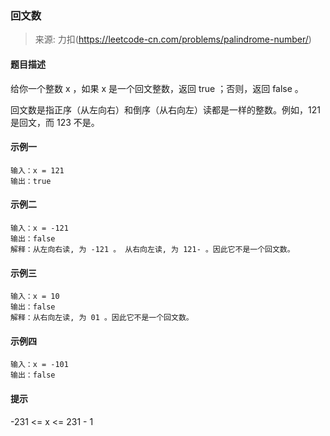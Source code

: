 ### 回文数
> 来源: 力扣(https://leetcode-cn.com/problems/palindrome-number/)

#### 题目描述
给你一个整数 x ，如果 x 是一个回文整数，返回 true ；否则，返回 false 。

回文数是指正序（从左向右）和倒序（从右向左）读都是一样的整数。例如，121 是回文，而 123 不是。

#### 示例一
```
输入：x = 121
输出：true
```

#### 示例二
```
输入：x = -121
输出：false
解释：从左向右读, 为 -121 。 从右向左读, 为 121- 。因此它不是一个回文数。
```

#### 示例三
```
输入：x = 10
输出：false
解释：从右向左读, 为 01 。因此它不是一个回文数。
```

#### 示例四
```
输入：x = -101
输出：false
```

#### 提示
-231 <= x <= 231 - 1
